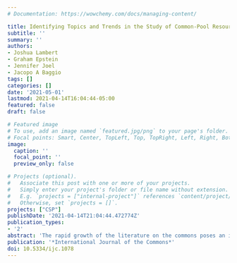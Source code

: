 ```yaml
---
# Documentation: https://wowchemy.com/docs/managing-content/

title: Identifying Topics and Trends in the Study of Common-Pool Resources Using Natural Language Processing
subtitle: ''
summary: ''
authors:
- Joshua Lambert
- Graham Epstein
- Jennifer Joel 
- Jacopo A Baggio
tags: []
categories: []
date: '2021-05-01'
lastmod: 2021-04-14T16:04:44-05:00
featured: false
draft: false

# Featured image
# To use, add an image named `featured.jpg/png` to your page's folder.
# Focal points: Smart, Center, TopLeft, Top, TopRight, Left, Right, BottomLeft, Bottom, BottomRight.
image:
  caption: ''
  focal_point: ''
  preview_only: false

# Projects (optional).
#   Associate this post with one or more of your projects.
#   Simply enter your project's folder or file name without extension.
#   E.g. `projects = ["internal-project"]` references `content/project/deep-learning/index.md`.
#   Otherwise, set `projects = []`.
projects: ["CSP"]
publishDate: '2021-04-14T21:04:44.472774Z'
publication_types:
- '2'
abstract: 'The rapid growth of the literature on the commons poses an immense challenge for the synthesis and advancement of knowledge. While it may have been reasonable for previous generations of scholars to keep up to date with a literature adding thirty to fifty papers each year, there are now hundreds of papers on the commons published each year in addition to those that might be relevant to researchers on the basis of particular sectors, methods, disciplines or theories. This paper exploits recent advances in natural language processing to identify topics and trends in the literature on the commons over the past thirty years using a dynamic topic model. The results highlight the centrality of key themes concerning resources, property rights and local management, alongside growing interest in the topics of conservation and local management. The results also demonstrate the diversity of the field with topics ranging from forests, fisheries and land to urban areas and software. Overall the dynamic topic model appears to provide a useful approach for synthesizing high-level features of the literature.'
publication: '*International Journal of the Commons*'
doi: 10.5334/ijc.1078
---
```

